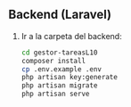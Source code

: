 ## Backend (Laravel)
1. Ir a la carpeta del backend:
   ```bash
   cd gestor-tareasL10
   composer install
   cp .env.example .env
   php artisan key:generate
   php artisan migrate
   php artisan serve
